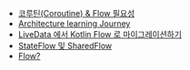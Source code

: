 <!--
<p align="center">
  <a href="https://github.com/freeskyES"><img alt="GitHub Status" src=https://github-readme-stats.vercel.app/api?username=freeskyES&hide=contribs&show_icons=true&include_all_commits=true&count_private=true"></a>
</p> 
-->

<!-- blog start -->
- [코루틴(Coroutine) & Flow 필요성](https://velog.io/@freesky/Coroutine-Flow-%ED%95%84%EC%9A%94%EC%84%B1)
- [Architecture learning Journey](https://velog.io/@freesky/Now-in-AndroidArchitecture-learning-Journey)
- [LiveData 에서 Kotlin Flow 로 마이그레이션하기](https://velog.io/@freesky/LiveData-%EC%97%90%EC%84%9C-Kotlin-Flow-%EB%A1%9C-%EB%A7%88%EC%9D%B4%EA%B7%B8%EB%A0%88%EC%9D%B4%EC%85%98%ED%95%98%EA%B8%B0)
- [StateFlow 및 SharedFlow](https://velog.io/@freesky/StateFlow-and-SharedFlow)
- [Flow?](https://velog.io/@freesky/Flow)
<!-- blog end -->
